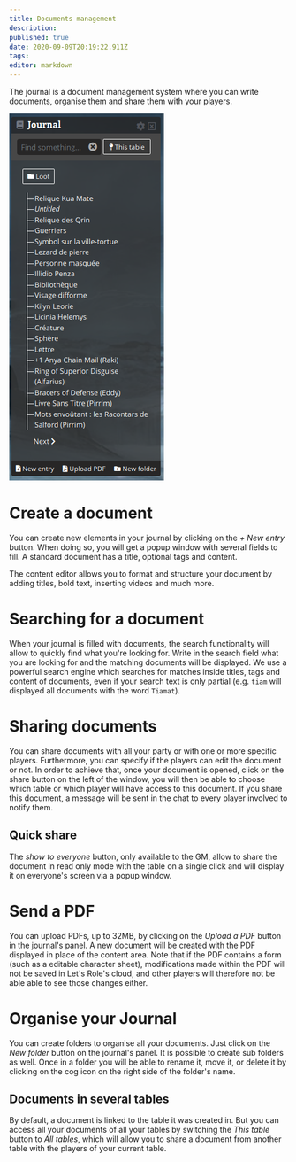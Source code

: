 ```yaml
---
title: Documents management
description: 
published: true
date: 2020-09-09T20:19:22.911Z
tags: 
editor: markdown
---
```


The journal is a document management system where you can write documents, organise them and share them with your players.

![journal.png](/medias/french/journal.png)

# Create a document
You can create new elements in your journal by clicking on the *+ New entry* button. When doing so, you will get a popup window with several fields to fill.
A standard document has a title, optional tags and content.

The content editor allows you to format and structure your document by adding titles, bold text, inserting videos and much more.

# Searching for a document
When your journal is filled with documents, the search functionality will allow to quickly find what you're looking for. Write in the search field what you are looking for and the matching documents will be displayed. We use a powerful search engine which searches for matches inside titles, tags and content of documents, even if your search text is only partial (e.g. `tiam` will displayed all documents with the word `Tiamat`).

# Sharing documents
You can share documents with all your party or with one or more specific players. Furthermore, you can specify if the players can edit the document or not. In order to achieve that, once your document is opened, click on the share button on the left of the window, you will then be able to choose which table or which player will have access to this document. If you share this document, a message will be sent in the chat to every player involved to notify them.

## Quick share
The *show to everyone* button, only available to the GM, allow to share the document in read only mode with the table on a single click and will display it on everyone's screen via a popup window.

# Send a PDF
You can upload PDFs, up to 32MB, by clicking on the *Upload a PDF* button in the journal's panel. A new document will be created with the PDF displayed in place of the content area.
Note that if the PDF contains a form (such as a editable character sheet), modifications made within the PDF will not be saved in Let's Role's cloud, and other players will therefore not be able able to see those changes either.

# Organise your Journal
You can create folders to organise all your documents.
Just click on the *New folder* button on the journal's panel. It is possible to create sub folders as well. Once in a folder you will be able to rename it, move it, or delete it by clicking on the cog icon on the right side of the folder's name.

## Documents in several tables
By default, a document is linked to the table it was created in. But you can access all your documents of all your tables by switching the *This table* button to *All tables*, which will allow you to share a document from another table with the players of your current table.